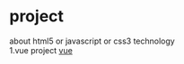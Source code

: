# project
about html5 or javascript or css3 technology                         
1.vue project [vue](http://blog.csdn.net/zhaokaiqiang1992)
